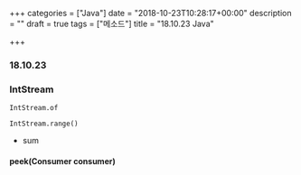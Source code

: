 +++
categories = ["Java"]
date = "2018-10-23T10:28:17+00:00"
description = ""
draft = true
tags = ["메소드"]
title = "18.10.23 Java"

+++
### 18.10.23

### IntStream

`IntStream.of`

`IntStream.range()`

* sum

#### peek(Consumer<T> consumer)